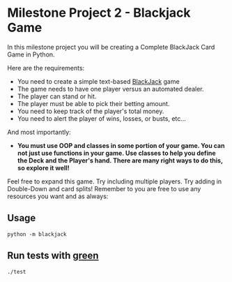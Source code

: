 # Milestone Project 2 - Blackjack Game
In this milestone project you will be creating a Complete BlackJack Card Game in Python.

Here are the requirements:

* You need to create a simple text-based [BlackJack](https://en.wikipedia.org/wiki/Blackjack) game
* The game needs to have one player versus an automated dealer.
* The player can stand or hit.
* The player must be able to pick their betting amount.
* You need to keep track of the player's total money.
* You need to alert the player of wins, losses, or busts, etc...

And most importantly:

* **You must use OOP and classes in some portion of your game. You can not just use functions in your game. Use classes to help you define the Deck and the Player's hand. There are many right ways to do this, so explore it well!**


Feel free to expand this game. Try including multiple players. Try adding in Double-Down and card splits! Remember to you are free to use any resources you want and as always:

## Usage

    python -m blackjack

## Run tests with [green](https://github.com/CleanCut/green)

    ./test